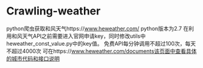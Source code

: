 # Crawling-weather
python爬虫获取和风天气https://www.heweather.com/
python版本为2.7
在利用和风天气API之前需要进入官网申请key，同时修改utils中heweather_const_value.py中的key值。
免费API每分钟调用不超过100次，每天不超过4000次
可在https://www.heweather.com/documents该页面中查看具体的城市代码和接口说明
